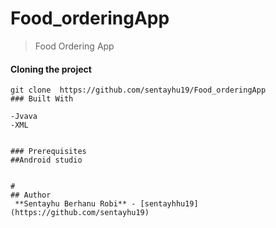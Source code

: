 # Food_orderingApp
>Food Ordering App

#### Cloning the project
```
git clone  https://github.com/sentayhu19/Food_orderingApp 
### Built With

-Jvava
-XML


### Prerequisites
##Android studio


#
## Author
 **Sentayhu Berhanu Robi** - [sentayhhu19](https://github.com/sentayhu19)
